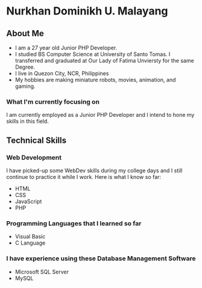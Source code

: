 <!-- - 👋 Hi, I’m @numalayang
- 👀 I’m interested in ...
- 🌱 I’m currently learning ...
- 💞️ I’m looking to collaborate on ...
- 📫 How to reach me ... -->

<h1><b>Nurkhan Dominikh U. Malayang</b></h1>
<!-- <hr> -->
<h2>About Me</h2>
<ul>    
    <li>I am a 27 year old Junior PHP Developer.</li>
    <li>I studied BS Computer Science at University of Santo Tomas. I transferred and graduated at Our Lady of Fatima Unviersty for the same Degree.</li>
    <li>I live in Quezon City, NCR, Philippines</li>
    <li>My hobbies are making miniature robots, movies, animation, and gaming.</li>
</ul>
<h3>What I'm currently focusing on</h3>
<!-- <p>I am currently focusing on finishing my last year of college while learning Web Development on my free time. I am also doing full stack development, helping my university to build an appointment system web application.</p> -->
<p>I am currently employed as a Junior PHP Developer and I intend to hone my skills in this field.</p>
<h2>Technical Skills</h2>
<h3>Web Development</h3>
<!-- <p>As I have said above, I am currently doing full stack development. Here is what I know so far</p> -->
<p>I have picked-up some WebDev skills during my college days and I still continue to practice it while I work. Here is what I know so far:</p>
<ul>    
    <li>HTML</li>
    <li>CSS</li>
    <li>JavaScript</li>
    <li>PHP</li>
</ul>
<h3>Programming Languages that I learned so far</h3>
<ul>    
    <li>Visual Basic</li>
    <li>C Language</li>
    <!-- <li>I live in Quezon City, NCR, Philippines</li>
    <li>My hobbies are making miniature robots, movies, animation, and gaming.</li> -->
    <!-- <li>I live in Quezon City, NCR, Philippines</li> -->
</ul>
<h3>I have experience using these <b>Database Management Software</b></h3>
<ul>    
    <li>Microsoft SQL Server</li>
    <li>MySQL</li>    
</ul>

<!-- <h2>Please email me at numalayang@gmail.com if you want like to see the projects I am currently working on or have put off.</h2> -->

<!---
numalayang/numalayang is a ✨ special ✨ repository because its `README.md` (this file) appears on your GitHub profile.
You can click the Preview link to take a look at your changes.
--->
